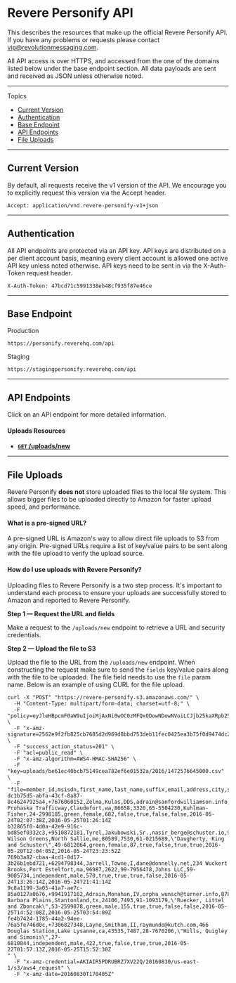# Revere Personify API

This describes the resources that make up the official Revere Personify API. If you have any problems or requests please contact vip@revolutionmessaging.com.

All API access is over HTTPS, and accessed from the one of the domains listed below under the base endpoint section. All data payloads are sent and received as JSON unless otherwise noted.

***

Topics

- [Current Version](#current-version)
- [Authentication](#authentication)
- [Base Endpoint](#base-endpoint)
- [API Endpoints](#api-endpoints)
- [File Uploads](#file-uploads)

***

## Current Version

By default, all requests receive the v1 version of the API. We encourage you to explicitly request this version via the Accept header.

```
Accept: application/vnd.revere-personify-v1+json
```

***

## Authentication

All API endpoints are protected via an API key. API keys are distributed on a per client account basis, meaning every client account is allowed one active API key unless noted otherwise. API keys need to be sent in via the X-Auth-Token request header.

```
X-Auth-Token: 47bcd71c5991338eb48cf935f87e46ce
```

***

## Base Endpoint

Production

```
https://personify.reverehq.com/api
```

Staging

```
https://stagingpersonify.reverehq.com/api
```

***

## API Endpoints

Click on an API endpoint for more detailed information.

#### Uploads Resources

- [**`GET` /uploads/new**](https://github.com/revolution-messaging/revere-personify-api/blob/master/api_endpoints/GET_uploads_new.md)

***

## File Uploads

Revere Personify **does not** store uploaded files to the local file system. This allows bigger files to be uploaded directly to Amazon for faster upload speed, and performance.

#### What is a pre-signed URL?

A pre-signed URL is Amazon's way to allow direct file uploads to S3 from any origin. Pre-signed URLs require a list of key/value pairs to be sent along with the file upload to verify the upload source.

#### How do I use uploads with Revere Personify?

Uploading files to Revere Personify is a two step process. It's important to understand each process to ensure your uploads are successfully stored to Amazon and reported to Revere Personify.

**Step 1 &mdash; Request the URL and fields**

Make a request to the `/uploads/new` endpoint to retrieve a URL and security credentials.

**Step 2 &mdash; Upload the file to S3**

Upload the file to the URL from the `/uploads/new` endpoint. When constructing the request make sure to send the `fields` key/value pairs along with the file to be uploaded. The file field needs to use the `file` param name. Below is an example of using CURL for the file upload.

```shell
curl -X "POST" "https://revere-personify.s3.amazonaws.com/" \
  -H "Content-Type: multipart/form-data; charset=utf-8;" \
  -F "policy=eyJleHBpcmF0aW9uIjoiMjAxNi0wOC0zMFQxODowNDowNVoiLCJjb25kaXRpb25zIjpbeyJidWNrZXQiOiJyZXZlcmUtcGVyc29uaWZ5LWRldmVsb3BtZW50In0seyJrZXkiOiJ1cGxvYWRzL2JlNjFlYzQwYmNiNzUxNDljZWE3ODJlZjZlMDE1MzJhLzIwMTYvMTQ3MjU3NjY0NTAwMC5jc3YifSx7InN1Y2Nlc3NfYWN0aW9uX3N0YXR1cyI6IjIwMSJ9LHsiYWNsIjoicHVibGljLXJlYWQifSx7IngtYW16LWNyZWRlbnRpYWwiOiJBS0lBSVI1UERSVUJSWjdYVjIyUS8yMDE2MDgzMC91cy1lYXN0LTEvczMvYXdzNF9yZXF1ZXN0In0seyJ4LWFtei1hbGdvcml0aG0iOiJBV1M0LUhNQUMtU0hBMjU2In0seyJ4LWFtei1kYXRlIjoiMjAxNjA4MzBUMTcwNDA1WiJ9XX0=" \
  -F "x-amz-signature=2562e9f2fb825cb7685d2d969d8bbd753deb11fec0425ea3b75f0d9474dc24b3" \
  -F "success_action_status=201" \
  -F "acl=public_read" \
  -F "x-amz-algorithm=AWS4-HMAC-SHA256" \
  -F "key=uploads/be61ec40bcb75149cea782ef6e01532a/2016/1472576645000.csv" \
  -F "file=member_id,msisdn,first_name,last_name,suffix,email,address,city,state,postal_code,postal_code_plus_4,afge_local,agency,afge_district,political_party,gender,congressional_district,retired,veteran,permission_to_text,permission_to_call_mobile,permission_to_text_confirmed_at,permission_to_call_mobile_confirmed_at
dc1b75d5-abfa-43cf-8a87-8c46247925a4,+7676060152,Zelma,Kulas,DDS,adrain@sanfordwilliamson.info,57913 Prohaska Trafficway,Claudefort,wa,86658,3320,65-5504230,Kuhlman-Fisher,24-2998185,green,female,682,false,true,false,false,2016-05-24T02:07:38Z,2016-05-25T01:26:14Z
b32865f0-4d0a-42e9-916c-bd85ef0332c3,+9510872181,Tyrel,Jakubowski,Sr.,nasir_berge@schuster.io,95447 Wilson Greens,North Sallie,me,80589,7530,61-0215689,\"Daugherty, King and Schuster\",49-6812064,green,female,87,true,false,true,true,2016-05-20T12:04:05Z,2016-05-24T23:23:52Z
769b3a82-cbaa-4cd1-8d17-3b26b1ebd721,+6294798344,Jarrell,Towne,I,dane@donnelly.net,234 Wuckert Brooks,Port Estelfort,ma,96987,2622,99-7956478,Johns LLC,59-9005734,independent,male,570,true,true,true,false,2016-05-24T13:26:14Z,2016-05-24T21:41:14Z
9c8a1199-3a05-41a7-ae7c-85a0127a0676,+9941917162,Adrain,Monahan,IV,orpha_wunsch@turner.info,87897 Barbara Plains,Stantonland,tx,24106,7493,91-1093179,\"Ruecker, Littel and Zboncak\",53-2599878,green,male,155,true,true,false,false,2016-05-25T14:52:08Z,2016-05-25T03:54:09Z
fe4b7424-1785-44a2-94ee-76a5fe746d0c,+7306827348,Layne,Smitham,II,raymundo@kutch.com,466 Douglas Station,Lake Lysanne,ca,43535,7487,28-7670206,\"Hills, Quigley and Simonis\",27-6810844,independent,male,422,true,false,true,true,2016-05-22T01:57:13Z,2016-05-25T15:52:30Z
" \
  -F "x-amz-credential=AKIAIR5PDRUBRZ7XV22Q/20160830/us-east-1/s3/aws4_request" \
  -F "x-amz-date=20160830T170405Z"
```
